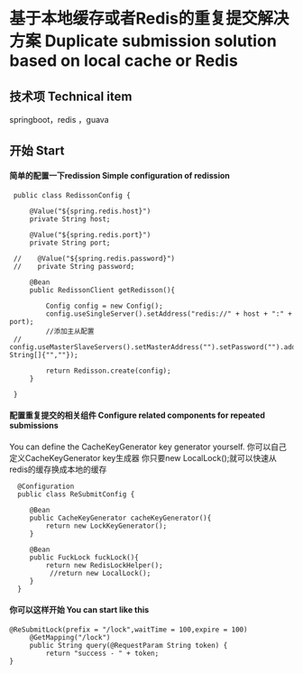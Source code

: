 # 基于本地缓存或者Redis的重复提交解决方案 Duplicate submission solution based on local cache or Redis

## 技术项 Technical item
springboot，redis ，guava

## 开始 Start

#### 简单的配置一下redission Simple configuration of redission
```@Configuration
 public class RedissonConfig {
 
     @Value("${spring.redis.host}")
     private String host;
 
     @Value("${spring.redis.port}")
     private String port;
 
 //    @Value("${spring.redis.password}")
 //    private String password;
 
     @Bean
     public RedissonClient getRedisson(){
 
         Config config = new Config();
         config.useSingleServer().setAddress("redis://" + host + ":" + port);
         //添加主从配置
 //        config.useMasterSlaveServers().setMasterAddress("").setPassword("").addSlaveAddress(new String[]{"",""});
 
         return Redisson.create(config);
     }
 
 }
```
#### 配置重复提交的相关组件 Configure related components for repeated submissions

You can define the CacheKeyGenerator key generator yourself.
你可以自己定义CacheKeyGenerator key生成器
你只要new LocalLock();就可以快速从redis的缓存换成本地的缓存
```
  @Configuration
  public class ReSubmitConfig {
 
     @Bean
     public CacheKeyGenerator cacheKeyGenerator(){
         return new LockKeyGenerator();
     }
 
     @Bean
     public FuckLock fuckLock(){
         return new RedisLockHelper();
          //return new LocalLock();
     }
  }
```


#### 你可以这样开始 You can start like this
```
@ReSubmitLock(prefix = "/lock",waitTime = 100,expire = 100)
     @GetMapping("/lock")
     public String query(@RequestParam String token) {
         return "success - " + token;
}
 ```